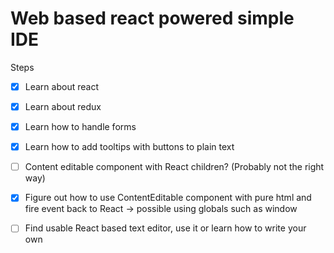 # Web based react powered simple IDE

Steps
-[X] Learn about react
-[X] Learn about redux
-[X] Learn how to handle forms
-[X] Learn how to add tooltips with buttons to plain text
-[ ] Content editable component with React children? (Probably not the right way)
-[X] Figure out how to use ContentEditable component with pure html and fire event back to React -> possible using globals such as window 
-[ ] Find usable React based text editor, use it or learn how to write your own

